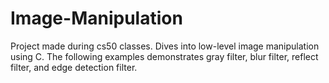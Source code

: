 # Image-Manipulation
Project made during cs50 classes. Dives into low-level image manipulation using C. The following examples demonstrates gray filter, blur filter, reflect filter, and edge detection filter.
